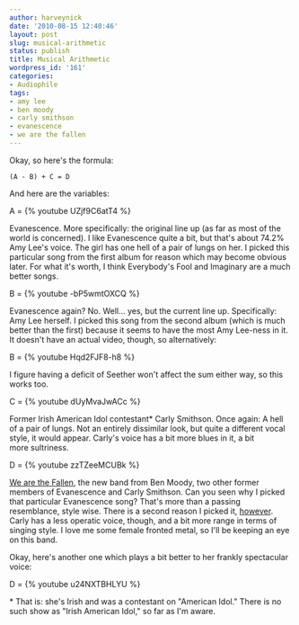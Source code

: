 ```yaml
---
author: harveynick
date: '2010-08-15 12:40:46'
layout: post
slug: musical-arithmetic
status: publish
title: Musical Arithmetic
wordpress_id: '161'
categories:
- Audiophile
tags:
- amy lee
- ben moody
- carly smithson
- evanescence
- we are the fallen
---
```


Okay, so here's the formula: 

	(A - B) + C = D

And here are the variables:  

<!-- more -->

A = {% youtube UZjf9C6atT4 %}

Evanescence. More specifically: the original line up (as far as most of the world is concerned). I like Evanescence quite a bit, but that's about 74.2% Amy Lee's voice. The girl has one hell of a pair of lungs on her. I picked this particular song from the first album for reason which may become obvious later. For what it's worth, I think Everybody's Fool and Imaginary are a much better songs.  

B = {% youtube -bP5wmtOXCQ %}

Evanescence again? No. Well... yes, but the current line up. Specifically: Amy Lee herself. I picked this song from the second album (which is much better than the first) because it seems to have the most Amy Lee-ness in it. It doesn't have an actual video, though, so alternatively:  

B = {% youtube Hqd2FJF8-h8 %}

I figure having a deficit of Seether won't affect the sum either way, so this works too.  

C = {% youtube dUyMvaJwACc %} 

Former Irish American Idol contestant* Carly Smithson. Once again: A hell of a pair of lungs. Not an entirely dissimilar look, but quite a different vocal style, it would appear. Carly's voice has a bit more blues in it, a bit more sultriness.  

D = {% youtube zzTZeeMCUBk %}

[We are the Fallen](http://www.wearethefallen.com/), the new band from Ben Moody, two other former members of Evanescence and Carly Smithson. Can you seen why I picked that particular Evanescence song? That's more than a passing resemblance, style wise. There is a second reason I picked it, [however](http://www.youtube.com/watch?v=kdYa0oeMLfI&feature=related). Carly has a less operatic voice, though, and a bit more range in terms of singing style. I love me some female fronted metal, so I'll be keeping an eye on this band.  

Okay, here's another one which plays a bit better to her frankly spectacular voice:  

D = {% youtube u24NXTBHLYU %}  

\* That is: she's Irish and was a contestant on "American Idol." There is no such show as "Irish American Idol," so far as I'm aware.
